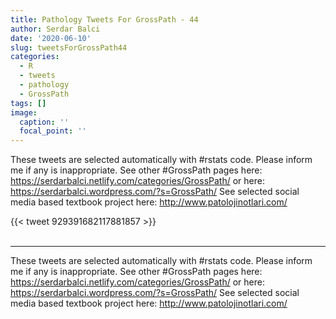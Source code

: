 ```yaml
---
title: Pathology Tweets For GrossPath - 44
author: Serdar Balci
date: '2020-06-10'
slug: tweetsForGrossPath44
categories:
  - R
  - tweets
  - pathology
  - GrossPath
tags: []
image:
  caption: ''
  focal_point: ''
---
```



These tweets are selected automatically with #rstats code. Please inform me if any is inappropriate.
See other #GrossPath pages here: https://serdarbalci.netlify.com/categories/GrossPath/  or here: https://serdarbalci.wordpress.com/?s=GrossPath/ 
See selected social media based textbook project here: http://www.patolojinotlari.com/

{{< tweet 929391682117881857 >}}
<br>
<br>
<hr>


These tweets are selected automatically with #rstats code. Please inform me if any is inappropriate.
See other #GrossPath pages here: https://serdarbalci.netlify.com/categories/GrossPath/  or here: https://serdarbalci.wordpress.com/?s=GrossPath/ 
See selected social media based textbook project here: http://www.patolojinotlari.com/
